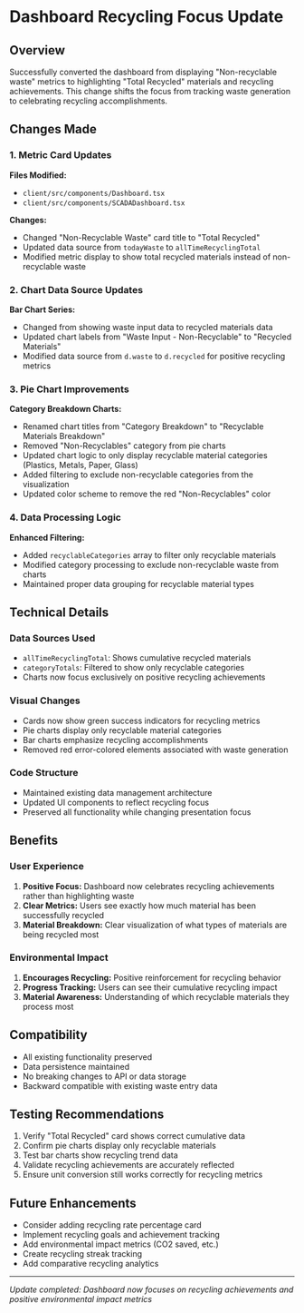 # Dashboard Recycling Focus Update

## Overview
Successfully converted the dashboard from displaying "Non-recyclable waste" metrics to highlighting "Total Recycled" materials and recycling achievements. This change shifts the focus from tracking waste generation to celebrating recycling accomplishments.

## Changes Made

### 1. Metric Card Updates
**Files Modified:** 
- `client/src/components/Dashboard.tsx`
- `client/src/components/SCADADashboard.tsx`

**Changes:**
- Changed "Non-Recyclable Waste" card title to "Total Recycled"
- Updated data source from `todayWaste` to `allTimeRecyclingTotal`
- Modified metric display to show total recycled materials instead of non-recyclable waste

### 2. Chart Data Source Updates
**Bar Chart Series:**
- Changed from showing waste input data to recycled materials data
- Updated chart labels from "Waste Input - Non-Recyclable" to "Recycled Materials"
- Modified data source from `d.waste` to `d.recycled` for positive recycling metrics

### 3. Pie Chart Improvements
**Category Breakdown Charts:**
- Renamed chart titles from "Category Breakdown" to "Recyclable Materials Breakdown"
- Removed "Non-Recyclables" category from pie charts
- Updated chart logic to only display recyclable material categories (Plastics, Metals, Paper, Glass)
- Added filtering to exclude non-recyclable categories from the visualization
- Updated color scheme to remove the red "Non-Recyclables" color

### 4. Data Processing Logic
**Enhanced Filtering:**
- Added `recyclableCategories` array to filter only recyclable materials
- Modified category processing to exclude non-recyclable waste from charts
- Maintained proper data grouping for recyclable material types

## Technical Details

### Data Sources Used
- `allTimeRecyclingTotal`: Shows cumulative recycled materials
- `categoryTotals`: Filtered to show only recyclable categories
- Charts now focus exclusively on positive recycling achievements

### Visual Changes
- Cards now show green success indicators for recycling metrics
- Pie charts display only recyclable material categories
- Bar charts emphasize recycling accomplishments
- Removed red error-colored elements associated with waste generation

### Code Structure
- Maintained existing data management architecture
- Updated UI components to reflect recycling focus
- Preserved all functionality while changing presentation focus

## Benefits

### User Experience
1. **Positive Focus:** Dashboard now celebrates recycling achievements rather than highlighting waste
2. **Clear Metrics:** Users see exactly how much material has been successfully recycled
3. **Material Breakdown:** Clear visualization of what types of materials are being recycled most

### Environmental Impact
1. **Encourages Recycling:** Positive reinforcement for recycling behavior
2. **Progress Tracking:** Users can see their cumulative recycling impact
3. **Material Awareness:** Understanding of which recyclable materials they process most

## Compatibility
- All existing functionality preserved
- Data persistence maintained
- No breaking changes to API or data storage
- Backward compatible with existing waste entry data

## Testing Recommendations
1. Verify "Total Recycled" card shows correct cumulative data
2. Confirm pie charts display only recyclable materials
3. Test bar charts show recycling trend data
4. Validate recycling achievements are accurately reflected
5. Ensure unit conversion still works correctly for recycling metrics

## Future Enhancements
- Consider adding recycling rate percentage card
- Implement recycling goals and achievement tracking
- Add environmental impact metrics (CO2 saved, etc.)
- Create recycling streak tracking
- Add comparative recycling analytics

---
*Update completed: Dashboard now focuses on recycling achievements and positive environmental impact metrics*